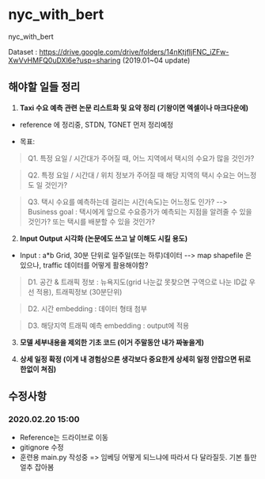 # nyc_with_bert

nyc_with_bert

Dataset : https://drive.google.com/drive/folders/14nKtjfIjFNC_iZFw-XwVvHMFQ0uDXl6e?usp=sharing
(2019.01~04 update)

## 해야할 일들 정리

1. **Taxi 수요 예측 관련 논문 리스트화 및 요약 정리 (기왕이면 엑셀이나 마크다운에)**

* reference 에 정리중, STDN, TGNET 먼저 정리예정

* 목표:

> Q1. 특정 요일 / 시간대가 주어질 때, 어느 지역에서 택시의 수요가 많을 것인가?

>  Q2. 특정 요일 / 시간대 / 위치 정보가 주어질 때 해당 지역의 택시 수요는 어느정도 일 것인가?

>  Q3. 택시 수요를 예측하는데 걸리는 시간(속도)는 어느정도 인가? --> Business goal : 택시에게 앞으로 수요증가가 예측되는 지점을 알려줄 수 있을것인가? 또는 택시를 배분할 수 있을 것인가?




2. **Input Output 시각화 (논문에도 쓰고 날 이해도 시킬 용도)**

* Input : a*b Grid, 30분 단위로 일주일(또는 하루)데이터 --> map shapefile 은 있으나, traffic 데이터를 어떻게 활용해야함? 

>  D1. 공간 & 트래픽 정보 : 뉴욕지도(grid 나눈값 못찾으면 구역으로 나눈 ID값 우선 적용), 트래픽정보 (30분단위)

> D2. 시간 embedding : 데이터 형태 첨부

> D3. 해당지역 트래픽 예측 embedding : output에 적용




3. **모델 세부내용을 제외한 기초 코드 (이거 주말동안 내가 짜놓을게)**

   


4. **상세 일정 확정 (이게 내 경험상으론 생각보다 중요한게 상세히 일정 안잡으면 뒤로 한없이 쳐짐)**

## 수정사항

### 2020.02.20 15:00

* Reference는 드라이브로 이동
* gitignore 수정
* 훈련용 main.py 작성중 => 임베딩 어떻게 되느냐에 따라서 다 달라질듯. 기본 틀만 얼추 잡아봄